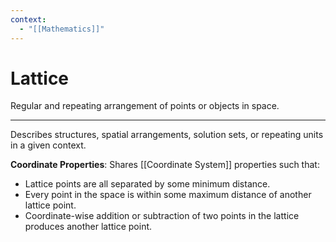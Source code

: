 ```yaml
---
context:
  - "[[Mathematics]]"
---
```


# Lattice

Regular and repeating arrangement of points or objects in space.

---

Describes structures, spatial arrangements, solution sets, or repeating units in a given context.

**Coordinate Properties**: Shares [[Coordinate System]] properties such that:

- Lattice points are all separated by some minimum distance.
- Every point in the space is within some maximum distance of another lattice point.
- Coordinate-wise addition or subtraction of two points in the lattice produces another lattice point.
